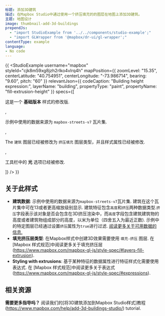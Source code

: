 ```yaml
---
标题: 添加3D建筑
描述: 在Mapbox Studio中通过使用一个挤压填充的的图层在地图上添加3D建筑。
主题: 地图设计
image: thumbnail-add-3d-buildings
prependJs:
  - "import StudioExample from '../../components/studio-example';"
  - "import GLWrapper from '@mapbox/dr-ui/gl-wrapper';"
contentType: example
language:
- No code
---
```


{{
<GLWrapper>
  <StudioExample
    username="mapbox"
    styleId="cjk8m59xg8jzh2rlko4vlrq4h"
    mapPosition={{
      zoomLevel: "15.35",
      centerLatitude: "40.754951",
      centerLongitude: "-73.986714",
      bearing: "9.60",
      pitch: "60"
    }}
    relevantJson={{
      codeCaption: "Building height expression:",
      layerName: "building",
      propertyType: "paint",
      propertyName: "fill-extrusion-height"
    }}
    specs={[
      <p>这是一个 <strong>基础版本</strong> 样式的修改版.</p>,
      <p>示例中使用的数据来源为 <code>mapbox-streets-v7</code> 瓦片集.</p>,
      <p>The <code>建筑</code> 图层已经被修改为 <code>挤压填充</code> 图层类型，并且样式属性已经被修改.</p>,
      <p>工具栏中的 <strong>光</strong> 选项已经被修改.</p>
    ]}
  />
</GLWrapper>
}}

## 关于此样式

- **建筑数据**: 示例中使用的数据来源为`mapbox-streets-v7`瓦片集. 建筑在这个瓦片集中可在13或者更高缩放级别显示. 建筑特征包含`高度`和`挤压`两种数据类型.`挤压`字段表示该对象是否会包含在3D挤压渲染中，而`高度`字段包含建筑建筑物的高度或者建筑物组成部分的高度，以米为单位（四舍五入为最近正数). 示例中的特定图层已经通过设置`挤压`属性为`true`进行过滤. [阅读更多关于可用数据的信息.](https://www.mapbox.com/vector-tiles/)
- **填充挤压层类型**: 在Mapbox样式中创建3D效果需要使用 `填充-挤压` 图层. 在 [Mapbox 样式规范]中阅读更多关于填充挤压层(https://www.mapbox.com/mapbox-gl-js/style-spec/#layers-fill-extrusion).
- **Styling with extrusions**: 基于某种特征的数据属性进行特征样式化需要使用表达式. 在 [Mapbox 样式规范]中阅读更多关于表达式(https://www.mapbox.com/mapbox-gl-js/style-spec/#expressions).

## 相关资源

**需要更多指导吗？** 阅读我们的[将3D建筑添加到Mapbox Studio样式]教程(https://www.mapbox.com/help/add-3d-buildings-studio/) tutorial.
